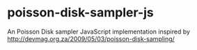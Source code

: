 poisson-disk-sampler-js
=======================

An Poisson Disk sampler JavaScript implementation inspired by http://devmag.org.za/2009/05/03/poisson-disk-sampling/
